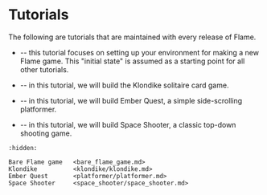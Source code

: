 # Tutorials

The following are tutorials that are maintained with every release of Flame.

- [](bare_flame_game.md) -- this tutorial focuses on setting up your environment for making a new
  Flame game. This "initial state" is assumed as a starting point for all other tutorials.

- [](klondike/klondike.md) -- in this tutorial, we will build the Klondike
  solitaire card game.

- [](platformer/platformer.md) -- in this tutorial, we will build Ember Quest, a simple
  side-scrolling platformer.

- [](space_shooter/space_shooter.md) -- in this tutorial, we will build Space Shooter, a classic
  top-down shooting game.

```{toctree}
:hidden:

Bare Flame game   <bare_flame_game.md>
Klondike          <klondike/klondike.md>
Ember Quest       <platformer/platformer.md>
Space Shooter     <space_shooter/space_shooter.md>
```
